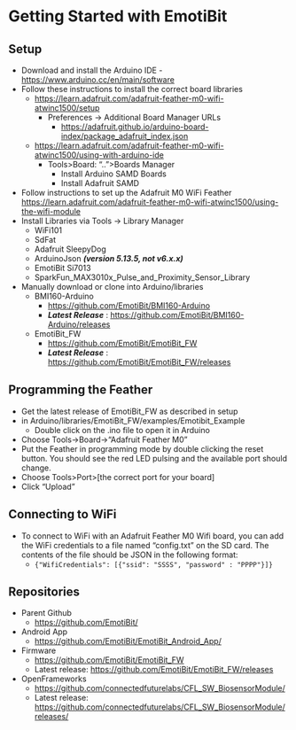 # Getting Started with EmotiBit

## Setup
- Download and install the Arduino IDE - https://www.arduino.cc/en/main/software
- Follow these instructions to install the correct board libraries 
  - https://learn.adafruit.com/adafruit-feather-m0-wifi-atwinc1500/setup
    - Preferences -> Additional Board Manager URLs
      - https://adafruit.github.io/arduino-board-index/package_adafruit_index.json
  - https://learn.adafruit.com/adafruit-feather-m0-wifi-atwinc1500/using-with-arduino-ide
    - Tools>Board: “..”>Boards Manager
      - Install Arduino SAMD Boards
      - Install Adafruit SAMD
- Follow instructions to set up the Adafruit M0 WiFi Feather https://learn.adafruit.com/adafruit-feather-m0-wifi-atwinc1500/using-the-wifi-module
- Install Libraries via Tools -> Library Manager
  - WiFi101
  - SdFat
  - Adafruit SleepyDog
  - ArduinoJson _**(version 5.13.5, not v6.x.x)**_
  - EmotiBit Si7013
  - SparkFun_MAX3010x_Pulse_and_Proximity_Sensor_Library
- Manually download or clone into Arduino/libraries
  - BMI160-Arduino
    - https://github.com/EmotiBit/BMI160-Arduino
	- _**Latest Release**_ : https://github.com/EmotiBit/BMI160-Arduino/releases
  - EmotiBit_FW
    - https://github.com/EmotiBit/EmotiBit_FW
	- _**Latest Release**_ : https://github.com/EmotiBit/EmotiBit_FW/releases

## Programming the Feather
- Get the latest release of EmotiBit_FW as described in setup
- in Arduino/libraries/EmotiBit_FW/examples/Emotibit_Example
  - Double click on the .ino file to open it in Arduino
- Choose Tools->Board->“Adafruit Feather M0”
- Put the Feather in programming mode by double clicking the reset button. You should see the red LED pulsing and the available port should change.
- Choose Tools>Port>[the correct port for your board]
- Click “Upload”

## Connecting to WiFi
- To connect to WiFi with an Adafruit Feather M0 Wifi board, you can add the WiFi credentials to a file named “config.txt” on the SD card. The contents of the file should be JSON in the following format: 
  - ``{"WifiCredentials": [{"ssid": "SSSS", "password" : "PPPP"}]}``

## Repositories
- Parent Github
  - https://github.com/EmotiBit/
- Android App
  - https://github.com/EmotiBit/EmotiBit_Android_App/
- Firmware
  - https://github.com/EmotiBit/EmotiBit_FW
  - Latest release: https://github.com/EmotiBit/EmotiBit_FW/releases
- OpenFrameworks
  - https://github.com/connectedfuturelabs/CFL_SW_BiosensorModule/
  - Latest release: https://github.com/connectedfuturelabs/CFL_SW_BiosensorModule/releases/


